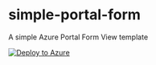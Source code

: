 # simple-portal-form

A simple Azure Portal Form View template

[![Deploy to Azure](https://aka.ms/deploytoazurebutton)](https://portal.azure.com/#blade/Microsoft_Azure_CreateUIDef/CustomDeploymentBlade/uri/https%3A%2F%2Fraw.githubusercontent.com%2Fglennmusa%2Fsimple-portal-form%2Fmain%2Fmain.json/uiFormDefinitionUri/https%3A%2F%2Fraw.githubusercontent.com%2Fglennmusa%2Fsimple-portal-form%2Fmain%2Fform.json)